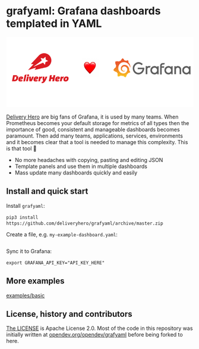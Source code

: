 # grafyaml: Grafana dashboards templated in YAML

[![Delivery Hero ❤️ Grafana](img/banner.png)](#)

[Delivery Hero](https://www.deliveryhero.com/) are big fans of Grafana, it is used by many teams. When Prometheus becomes your default storage for metrics of all types then the importance of good, consistent and manageable dashboards becomes paramount. Then add many teams, applications, services, environments and it becomes clear that a tool is needed to manage this complexity. This is that tool 🎉

- No more headaches with copying, pasting and editing JSON
- Template panels and use them in multiple dashboards
- Mass update many dashboards quickly and easily

## Install and quick start

Install `grafyaml`:

```
pip3 install https://github.com/deliveryhero/grafyaml/archive/master.zip
```

Create a file, e.g. `my-example-dashboard.yaml`:

```yaml

```

Sync it to Grafana:

```
export GRAFANA_API_KEY="API_KEY_HERE"

```

## More examples

[examples/basic](examples/basic)

## License, history and contributors

[The LICENSE](LICENSE) is Apache License 2.0. Most of the code in this repository was initially written at [opendev.org/opendev/grafyaml](https://opendev.org/opendev/grafyaml) before being forked to here.
